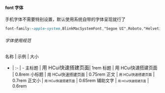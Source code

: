 #### font 字体
手机字体不需要特别设置，默认使用系统自带的字体呈现就行了
``` css
font-family:-apple-system,BlinkMacSystemFont,"Segoe UI",Roboto,"Helvetica Neue",Arial,sans-serif;
```
###### 字体使用规范
名称 | 示例 | 大小 
- | :- | - 
主标题 | <span style="font-size:1rem;">用 HCui快速搭建页面</span>| 1rem 
标题 | <span style="font-size:0.9rem;">用 HCui快速搭建页面</span> | 0.8rem 
小标题 | <span style="font-size:0.8rem;">用 HCui快速搭建页面</span> | 0.75rem
正文 | <span style="font-size:0.7rem;">用 HCui快速搭建页面</span> | 0.7rem
正文小 | <span style="font-size:0.65rem;">用 HCui快速搭建页面</span> | 0.65rem
辅助文字 | <span style="font-size:0.6rem;">用 HCui快速搭建页面</span> | 0.6rem